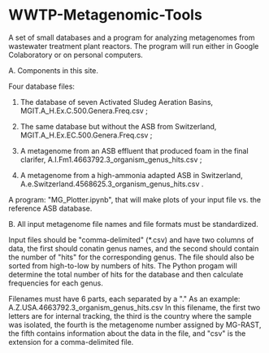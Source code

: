 # WWTP-Metagenomic-Tools

A set of small databases and a program for analyzing metagenomes from wastewater treatment plant reactors. The program will run either in Google Colaboratory or on personal computers.  

A.  Components in this site.

Four database files:

  1. The database of seven Activated Sludeg Aeration Basins, MGIT.A_H.Ex.C.500.Genera.Freq.csv ; 
  
  2. The same database but without the ASB from Switzerland, MGIT.A_H.Ex.EC.500.Genera.Freq.csv ;
  
  3.  A metagenome from an ASB effluent that produced foam in the final clarifer, A.I.Fm1.4663792.3_organism_genus_hits.csv ;
  
  4.  A metagenome from a high-ammonia adapted ASB in Switzerland, A.e.Switzerland.4568625.3_organism_genus_hits.csv .

A program:  "MG_Plotter.ipynb", that will make plots of your input file vs. the reference ASB database.  

B.  All input metagenome file names and file formats must be standardized.  

Input files should be "comma-delimited" (*.csv) and have two columns of data, the first should conatin genus names, and the second should contain the number of "hits" for the corresponding genus.  The file should also be sorted from high-to-low by numbers of hits.  The Python progam will determine the total number of hits for the database and then calculate frequencies for each genus.  

Filenames must have 6 parts, each separated by a "."  As an example:  A.Z.USA.4663792.3_organism_genus_hits.csv   In this filename, the first two letters are for internal tracking, the third is the country where the sample was isolated, the fourth is the metagenome number assigned by MG-RAST, the fifth contains information about the data in the file, and "csv" is the extension for a comma-delimited file.

